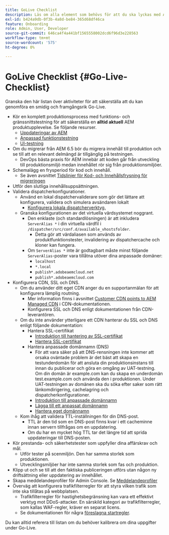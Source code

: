 ```yaml
---
title: GoLive Checklist
description: Läs om alla element som behövs för att du ska lyckas med Adobe GoLive med AEM as a Cloud Service
exl-id: b424a9db-0f3b-4a8d-be84-365d68df46ca
feature: Onboarding
role: Admin, User, Developer
source-git-commit: 646ca4f4a441bf1565558002dcd6f96d3e228563
workflow-type: tm+mt
source-wordcount: '575'
ht-degree: 0%

---
```


# GoLive Checklist {#Go-Live-Checklist}

Granska den här listan över aktiviteter för att säkerställa att du kan genomföra en smidig och framgångsrik Go-Live.

* Kör en komplett produktionsprocess med funktions- och gränssnittstestning för att säkerställa en **alltid aktuell** AEM produktupplevelse. Se följande resurser.
   * [Uppdateringar av AEM](/help/implementing/deploying/aem-version-updates.md)
   * [Anpassad funktionstestning](/help/implementing/cloud-manager/functional-testing.md#custom-functional-testing)
   * [UI-testning](/help/implementing/cloud-manager/ui-testing.md)
* Om du migrerar från AEM 6.5 bör du migrera innehåll till produktion och se till att en relevant delmängd är tillgänglig på testningen.
   * DevOps bästa praxis för AEM innebär att koden går från utveckling till produktionsmiljö medan innehållet rör sig från produktionsmiljöer.
* Schemalägg en frysperiod för kod och innehåll.
   * Se även avsnittet [Tidslinjer för Kod- och Innehållsfrysning för migreringen](#code-content-freeze)
* Utför den slutliga innehållsuppsättningen.
* Validera dispatcherkonfigurationer.
   * Använd en lokal dispatchervaliderare som gör det lättare att konfigurera, validera och simulera avsändaren lokalt
      * [Konfigurera lokala dispatcherverktyg.](https://experienceleague.adobe.com/docs/experience-manager-learn/cloud-service/local-development-environment-set-up/dispatcher-tools.html#prerequisites)
   * Granska konfigurationen av det virtuella värdsystemet noggrant.
      * Den enklaste (och standardlösningen) är att inkludera `ServerAlias *` i din virtuella värdfil i `/dispatcher/src/conf.d/available_vhostsfolder`.
         * Detta gör att värdaliasen som används av produktfunktionstester, invalidering av dispatchercache och kloner kan fungera.
      * Om `ServerAlias *` inte är godtagbart måste minst följande `ServerAlias`-poster vara tillåtna utöver dina anpassade domäner:
         * `localhost`
         * `*.local`
         * `publish*.adobeaemcloud.net`
         * `publish*.adobeaemcloud.com`
* Konfigurera CDN, SSL och DNS.
   * Om du använder ditt eget CDN anger du en supportanmälan för att konfigurera lämplig routning.
      * Mer information finns i avsnittet [Customer CDN points to AEM Managed CDN](/help/implementing/dispatcher/cdn.md#point-to-point-cdn) i CDN-dokumentationen.
      * Konfigurera SSL och DNS enligt dokumentationen från CDN-leverantören.
   * Om du inte använder ytterligare ett CDN hanterar du SSL och DNS enligt följande dokumentation:
      * Hantera SSL-certifikat
         * [Introduktion till hantering av SSL-certifikat](/help/implementing/cloud-manager/managing-ssl-certifications/introduction.md)
         * [Hantera SSL-certifikat](/help/implementing/cloud-manager/managing-ssl-certifications/managing-certificates.md)
      * Hantera anpassade domännamn (DNS)
         * För att vara säker på att DNS-rensningen inte kommer att orsaka oväntade problem är det bäst att skapa en testunderdomän för att ansluta din produktionsinstans till innan du publicerar och göra en omgång av UAT-testning. Om din domän är example.com kan du skapa en underdomän test.example.com och använda den i produktionen. Under UAT-testningen av domänen ska du söka efter saker som rätt länkomdirigering, cachelagring och dispatcherkonfigurationer.
         * [Introduktion till anpassade domännamn](/help/implementing/cloud-manager/custom-domain-names/introduction.md)
         * [Lägga till ett anpassat domännamn](/help/implementing/cloud-manager/custom-domain-names/add-custom-domain-name.md)
         * [Hantera eget domännamn](/help/implementing/cloud-manager/custom-domain-names/managing-custom-domain-names.md)
   * Kom ihåg att validera TTL-inställningen för din DNS-post.
      * TTL är den tid som en DNS-post finns kvar i ett cacheminne innan servern tillfrågas om en uppdatering.
      * Om du har en mycket hög TTL tar det längre tid att sprida uppdateringar till DNS-posten.
* Kör prestanda- och säkerhetstester som uppfyller dina affärskrav och mål.
   * Utför tester på scenmiljön.  Den har samma storlek som produktionen.
   * Utvecklingsmiljöer har inte samma storlek som fas och produktion.
* Klipp ut och se till att den faktiska publiceringen utförs utan någon ny driftsättning eller uppdatering av innehållet.
* Skapa meddelandeprofiler för Admin Console. Se [Meddelandeprofiler](/help/journey-onboarding/notification-profiles.md)
* Överväg att konfigurera trafikfilterregler för att styra vilken trafik som inte ska tillåtas på webbplatsen.
   * Trafikfilterregler för hastighetsbegränsning kan vara ett effektivt verktyg mot DDoS-attacker. En särskild kategori av trafikfilterregler, som kallas WAF-regler, kräver en separat licens.
   * Se dokumentationen för några [föreslagna startregler](/help/security/traffic-filter-rules-including-waf.md#recommended-starter-rules).

Du kan alltid referera till listan om du behöver kalibrera om dina uppgifter under Go-Live.
